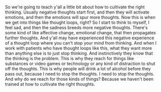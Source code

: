  So we're going to teach y'all a little bit about how to cultivate the right thinking. Usually negative thoughts start first, and then they will activate emotions, and then the emotions will spur more thoughts. Now this is when we get into things like thought loops, right? So I start to think to myself, I feel sad, and then the sadness breeds more negative thoughts. There's some kind of like affective change, emotional change, that then propagates further thoughts. And y'all may have experienced this negative experience of a thought loop where you can't stop your mind from thinking. And when I work with patients who have thought loops like this, what they want more than anything else is to just stop thinking. And instinctively they know that the thinking is the problem. This is why they reach for things like substances or video games or technology or any kind of distraction to shut off the thoughts. This is why people will drink a lot of alcohol before they pass out, because I need to stop the thoughts. I need to stop the thoughts. And why do we reach for those kinds of things? Because we haven't been trained at how to cultivate the right thoughts.